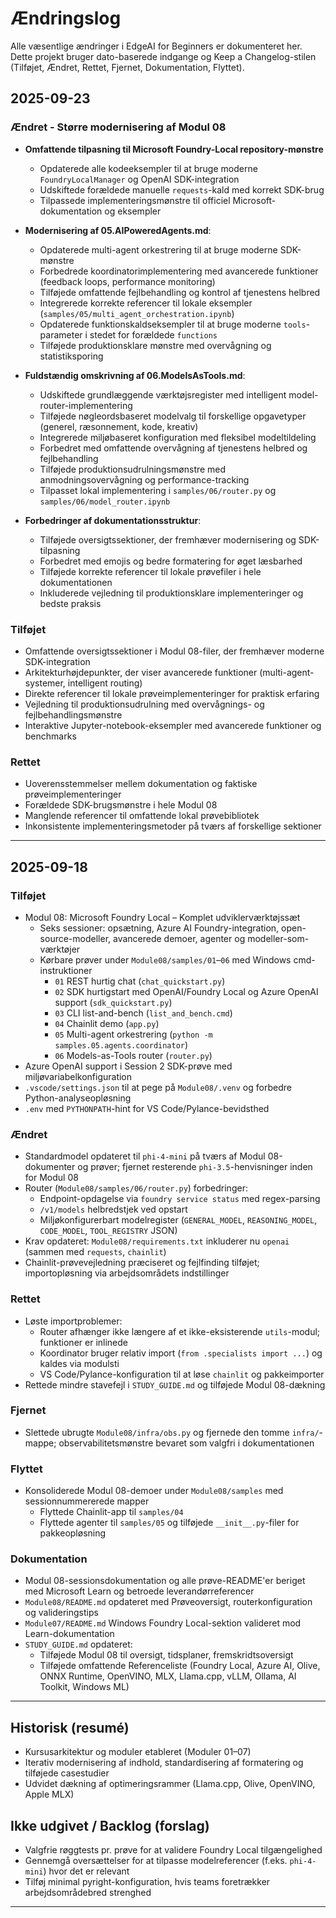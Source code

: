 <!--
CO_OP_TRANSLATOR_METADATA:
{
  "original_hash": "906e890232c6c2e1dac4cccfeb449acd",
  "translation_date": "2025-09-24T23:09:57+00:00",
  "source_file": "CHANGELOG.md",
  "language_code": "da"
}
-->
# Ændringslog

Alle væsentlige ændringer i EdgeAI for Beginners er dokumenteret her. Dette projekt bruger dato-baserede indgange og Keep a Changelog-stilen (Tilføjet, Ændret, Rettet, Fjernet, Dokumentation, Flyttet).

## 2025-09-23

### Ændret - Større modernisering af Modul 08
- **Omfattende tilpasning til Microsoft Foundry-Local repository-mønstre**
  - Opdaterede alle kodeeksempler til at bruge moderne `FoundryLocalManager` og OpenAI SDK-integration
  - Udskiftede forældede manuelle `requests`-kald med korrekt SDK-brug
  - Tilpassede implementeringsmønstre til officiel Microsoft-dokumentation og eksempler

- **Modernisering af 05.AIPoweredAgents.md**:
  - Opdaterede multi-agent orkestrering til at bruge moderne SDK-mønstre
  - Forbedrede koordinatorimplementering med avancerede funktioner (feedback loops, performance monitoring)
  - Tilføjede omfattende fejlbehandling og kontrol af tjenestens helbred
  - Integrerede korrekte referencer til lokale eksempler (`samples/05/multi_agent_orchestration.ipynb`)
  - Opdaterede funktionskaldseksempler til at bruge moderne `tools`-parameter i stedet for forældede `functions`
  - Tilføjede produktionsklare mønstre med overvågning og statistiksporing

- **Fuldstændig omskrivning af 06.ModelsAsTools.md**:
  - Udskiftede grundlæggende værktøjsregister med intelligent model-router-implementering
  - Tilføjede nøgleordsbaseret modelvalg til forskellige opgavetyper (generel, ræsonnement, kode, kreativ)
  - Integrerede miljøbaseret konfiguration med fleksibel modeltildeling
  - Forbedret med omfattende overvågning af tjenestens helbred og fejlbehandling
  - Tilføjede produktionsudrulningsmønstre med anmodningsovervågning og performance-tracking
  - Tilpasset lokal implementering i `samples/06/router.py` og `samples/06/model_router.ipynb`

- **Forbedringer af dokumentationsstruktur**:
  - Tilføjede oversigtssektioner, der fremhæver modernisering og SDK-tilpasning
  - Forbedret med emojis og bedre formatering for øget læsbarhed
  - Tilføjede korrekte referencer til lokale prøvefiler i hele dokumentationen
  - Inkluderede vejledning til produktionsklare implementeringer og bedste praksis

### Tilføjet
- Omfattende oversigtssektioner i Modul 08-filer, der fremhæver moderne SDK-integration
- Arkitekturhøjdepunkter, der viser avancerede funktioner (multi-agent-systemer, intelligent routing)
- Direkte referencer til lokale prøveimplementeringer for praktisk erfaring
- Vejledning til produktionsudrulning med overvågnings- og fejlbehandlingsmønstre
- Interaktive Jupyter-notebook-eksempler med avancerede funktioner og benchmarks

### Rettet
- Uoverensstemmelser mellem dokumentation og faktiske prøveimplementeringer
- Forældede SDK-brugsmønstre i hele Modul 08
- Manglende referencer til omfattende lokal prøvebibliotek
- Inkonsistente implementeringsmetoder på tværs af forskellige sektioner

---

## 2025-09-18

### Tilføjet
- Modul 08: Microsoft Foundry Local – Komplet udviklerværktøjssæt
  - Seks sessioner: opsætning, Azure AI Foundry-integration, open-source-modeller, avancerede demoer, agenter og modeller-som-værktøjer
  - Kørbare prøver under `Module08/samples/01`–`06` med Windows cmd-instruktioner
    - `01` REST hurtig chat (`chat_quickstart.py`)
    - `02` SDK hurtigstart med OpenAI/Foundry Local og Azure OpenAI support (`sdk_quickstart.py`)
    - `03` CLI list-and-bench (`list_and_bench.cmd`)
    - `04` Chainlit demo (`app.py`)
    - `05` Multi-agent orkestrering (`python -m samples.05.agents.coordinator`)
    - `06` Models-as-Tools router (`router.py`)
- Azure OpenAI support i Session 2 SDK-prøve med miljøvariabelkonfiguration
- `.vscode/settings.json` til at pege på `Module08/.venv` og forbedre Python-analyseopløsning
- `.env` med `PYTHONPATH`-hint for VS Code/Pylance-bevidsthed

### Ændret
- Standardmodel opdateret til `phi-4-mini` på tværs af Modul 08-dokumenter og prøver; fjernet resterende `phi-3.5`-henvisninger inden for Modul 08
- Router (`Module08/samples/06/router.py`) forbedringer:
  - Endpoint-opdagelse via `foundry service status` med regex-parsing
  - `/v1/models` helbredstjek ved opstart
  - Miljøkonfigurerbart modelregister (`GENERAL_MODEL`, `REASONING_MODEL`, `CODE_MODEL`, `TOOL_REGISTRY` JSON)
- Krav opdateret: `Module08/requirements.txt` inkluderer nu `openai` (sammen med `requests`, `chainlit`)
- Chainlit-prøvevejledning præciseret og fejlfinding tilføjet; importopløsning via arbejdsområdets indstillinger

### Rettet
- Løste importproblemer:
  - Router afhænger ikke længere af et ikke-eksisterende `utils`-modul; funktioner er inlinede
  - Koordinator bruger relativ import (`from .specialists import ...`) og kaldes via modulsti
  - VS Code/Pylance-konfiguration til at løse `chainlit` og pakkeimporter
- Rettede mindre stavefejl i `STUDY_GUIDE.md` og tilføjede Modul 08-dækning

### Fjernet
- Slettede ubrugte `Module08/infra/obs.py` og fjernede den tomme `infra/`-mappe; observabilitetsmønstre bevaret som valgfri i dokumentationen

### Flyttet
- Konsoliderede Modul 08-demoer under `Module08/samples` med sessionnummererede mapper
  - Flyttede Chainlit-app til `samples/04`
  - Flyttede agenter til `samples/05` og tilføjede `__init__.py`-filer for pakkeopløsning

### Dokumentation
- Modul 08-sessionsdokumentation og alle prøve-README'er beriget med Microsoft Learn og betroede leverandørreferencer
- `Module08/README.md` opdateret med Prøveoversigt, routerkonfiguration og valideringstips
- `Module07/README.md` Windows Foundry Local-sektion valideret mod Learn-dokumentation
- `STUDY_GUIDE.md` opdateret:
  - Tilføjede Modul 08 til oversigt, tidsplaner, fremskridtsoversigt
  - Tilføjede omfattende Referenceliste (Foundry Local, Azure AI, Olive, ONNX Runtime, OpenVINO, MLX, Llama.cpp, vLLM, Ollama, AI Toolkit, Windows ML)

---

## Historisk (resumé)
- Kursusarkitektur og moduler etableret (Moduler 01–07)
- Iterativ modernisering af indhold, standardisering af formatering og tilføjede casestudier
- Udvidet dækning af optimeringsrammer (Llama.cpp, Olive, OpenVINO, Apple MLX)

## Ikke udgivet / Backlog (forslag)
- Valgfrie røggtests pr. prøve for at validere Foundry Local tilgængelighed
- Gennemgå oversættelser for at tilpasse modelreferencer (f.eks. `phi-4-mini`) hvor det er relevant
- Tilføj minimal pyright-konfiguration, hvis teams foretrækker arbejdsområdebred strenghed

---

